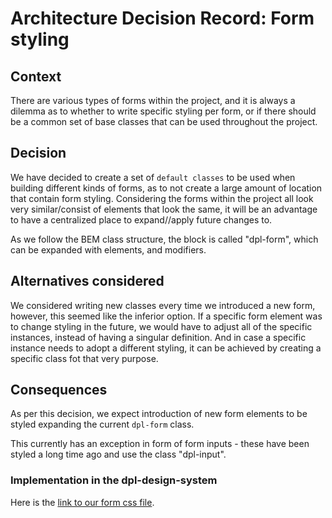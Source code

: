# Architecture Decision Record: Form styling

## Context

There are various types of forms within the project, and it is always a dilemma
as to whether to write specific styling per form, or if there should be a common
set of base classes that can be used throughout the project.

## Decision

We have decided to create a set of `default classes` to be used when building
different kinds of forms, as to not create a large amount of location that
contain form styling. Considering the forms within the project all look very
similar/consist of elements that look the same, it will be an advantage to have
a centralized place to expand//apply future changes to.

As we follow the BEM class structure, the block is called "dpl-form", which can
be expanded with elements, and modifiers.

## Alternatives considered

We considered writing new classes every time we introduced a new form, however,
this seemed like the inferior option. If a specific form element was to change
styling in the future, we would have to adjust all of the specific instances,
instead of having a singular definition. And in case a specific instance needs
to adopt a different styling, it can be achieved by creating a specific class
fot that very purpose.

## Consequences

As per this decision, we expect introduction of new form elements to be styled
expanding the current `dpl-form` class.

This currently has an exception in form of form inputs - these have been styled
a long time ago and use the class "dpl-input".

### Implementation in the dpl-design-system

Here is the [link to our form css file](../src/stories/Blocks/form/form.scss).
